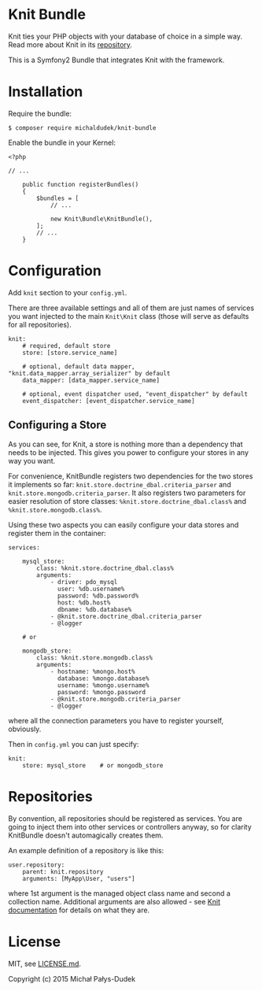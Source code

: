 Knit Bundle
===========

Knit ties your PHP objects with your database of choice in a simple way. Read more about Knit in its
[repository](https://github.com/michaldudek/Knit).

This is a Symfony2 Bundle that integrates Knit with the framework.

# Installation

Require the bundle:

    $ composer require michaldudek/knit-bundle

Enable the bundle in your Kernel:

    <?php

    // ...

        public function registerBundles()
        {
            $bundles = [
                // ...

                new Knit\Bundle\KnitBundle(),
            ];
            // ...
        }

# Configuration

Add `knit` section to your `config.yml`.

There are three available settings and all of them are just names of services you want
injected to the main `Knit\Knit` class (those will serve as defaults for all 
repositories).

    knit:
        # required, default store
        store: [store.service_name]

        # optional, default data mapper, "knit.data_mapper.array_serializer" by default
        data_mapper: [data_mapper.service_name]

        # optional, event dispatcher used, "event_dispatcher" by default
        event_dispatcher: [event_dispatcher.service_name]

## Configuring a Store

As you can see, for Knit, a store is nothing more than a dependency that needs to be
injected. This gives you power to configure your stores in any way you want.

For convenience, KnitBundle registers two dependencies for the two stores it implements
so far: `knit.store.doctrine_dbal.criteria_parser` and `knit.store.mongodb.criteria_parser`.
It also registers two parameters for easier resolution of store classes:
`%knit.store.doctrine_dbal.class%` and `%knit.store.mongodb.class%`.

Using these two aspects you can easily configure your data stores and register them in
the container:

    services:

        mysql_store:
            class: %knit.store.doctrine_dbal.class%
            arguments:
                - driver: pdo_mysql
                  user: %db.username%
                  password: %db.password%
                  host: %db.host%
                  dbname: %db.database%
                - @knit.store.doctrine_dbal.criteria_parser
                - @logger

        # or

        mongodb_store:
            class: %knit.store.mongodb.class%
            arguments:
                - hostname: %mongo.host%
                  database: %mongo.database%
                  username: %mongo.username%
                  password: %mongo.password
                - @knit.store.mongodb.criteria_parser
                - @logger

where all the connection parameters you have to register yourself, obviously.

Then in `config.yml` you can just specify:

    knit:
        store: mysql_store    # or mongodb_store

# Repositories

By convention, all repositories should be registered as services. You are going to inject
them into other services or controllers anyway, so for clarity KnitBundle doesn't
automagically creates them.

An example definition of a repository is like this:

    user.repository:
        parent: knit.repository
        arguments: [MyApp\User, "users"]

where 1st argument is the managed object class name and second a collection name.
Additional arguments are also allowed - see
[Knit documentation](https://github.com/michaldudek/Knit) for details on what they are.

# License

MIT, see [LICENSE.md](LICENSE.md).

Copyright (c) 2015 Michał Pałys-Dudek
